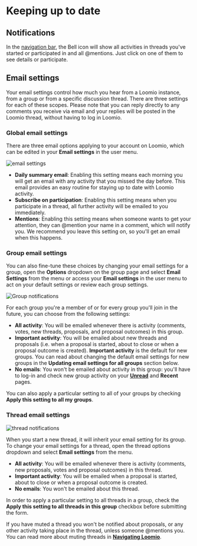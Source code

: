 # Keeping up to date

## Notifications

In the [navigation bar](reading_loomio.html), the Bell icon will show all activities in threads you've started or participated in and all @mentions. Just click on one of them to see details or participate.

## Email settings

Your email settings control how much you hear from a Loomio instance, from a group or from a specific discussion thread. There are three settings for each of these scopes. Please note that you can reply directly to any comments you receive via email and your replies will be posted in the Loomio thread, without having to log in Loomio.

### Global email settings

There are three email options applying to your account on Loomio, which can be edited in your **Email settings** in the user menu.

<img class="gif" alt="email settings" src="email-settings.gif" />

* **Daily summary email**: Enabling this setting means each morning you will get an email with any activity that you missed the day before. This email provides an easy routine for staying up to date with Loomio activity.
* **Subscribe on participation**: Enabling this setting means when you participate in a thread, all further activity will be emailed to you immediately.
* **Mentions**: Enabling this setting means when someone wants to get your attention, they can @mention your name in a comment, which will notify you. We recommend you leave this setting on, so you'll get an email when this happens.

### Group email settings

You can also fine-tune these choices by changing your email settings for a group, open the **Options** dropdown on the group page and select **Email Settings** from the menu or access your **Email settings** in the user menu to act on your default settings or review each group settings.

<img class="screenshot" alt="Group notifications" src="edit_group_notifications.gif" />

For each group you're a member of or for every group you'll join in the future, you can choose from the following settings:

* **All activity**: You will be emailed whenever there is activity (comments, votes, new threads, proposals, and proposal outcomes) in this group.
* **Important activity**: You will be emailed about new threads and proposals (i.e. when a proposal is started, about to close or when a proposal outcome is created). **Important activity** is the default for new groups. You can read about changing the default email settings for new groups in the **Updating email settings for all groups** section below.
* **No emails**: You won't be emailed about activity in this group: you'll have to log-in and check new group activity on your [**Unread**](reading_loomio.html#unread-threads "goes to reading Loomio section of the help manual") and **Recent** pages.

You can also apply a particular setting to all of your groups by checking **Apply this setting to all my groups**.

### Thread email settings

<img class="screenshot" alt="thread notifications" src="edit_thread_notifications.gif" />

When you start a new thread, it will inherit your email setting for its group. To change your email settings for a thread, open the thread options dropdown and select **Email settings** from the menu.

* **All activity**: You will be emailed whenever there is activity (comments, new proposals, votes and proposal outcomes) in this thread.
* **Important activity**: You will be emailed when a proposal is started, about to close or when a proposal outcome is created.
* **No emails**: You won't be emailed about this thread.

In order to apply a particular setting to all threads in a group, check the **Apply this setting to all threads in this group** checkbox before submitting the form.

If you have muted a thread you won't be notified about proposals, or any other activity taking place in the thread, unless someone @mentions you. You can read more about muting threads in [**Navigating Loomio**](reading_loomio.html#muted-threads "goes to reading Loomio section of the help manual").
